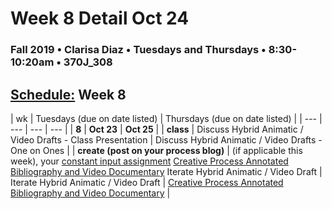 # Week 8 Detail Oct 24

### Fall 2019 • Clarisa Diaz • Tuesdays and Thursdays • 8:30-10:20am • 370J_308

## [Schedule:](./) Week 8

| wk | Tuesdays \(due on date listed\) | Thursdays \(due on date listed\) |
| --- | --- | --- | --- |
| **8** | **Oct 23** | **Oct 25** |
| **class** | Discuss Hybrid Animatic / Video Drafts - Class Presentation |  Discuss Hybrid Animatic / Video Drafts - One on Ones |
| **create \(post on your process blog\)** |  \(if applicable this week\), your [constant input assignment](../assignments/constant-input-or-output.md)   [Creative Process Annotated Bibliography and Video Documentary](../projects/creative-process-annotated-bibliography-and-video-documentary.md)  Iterate Hybrid Animatic / Video Draft | Iterate Hybrid Animatic / Video Draft  | [Creative Process Annotated Bibliography and Video Documentary](../projects/creative-process-annotated-bibliography-and-video-documentary.md)  | 

